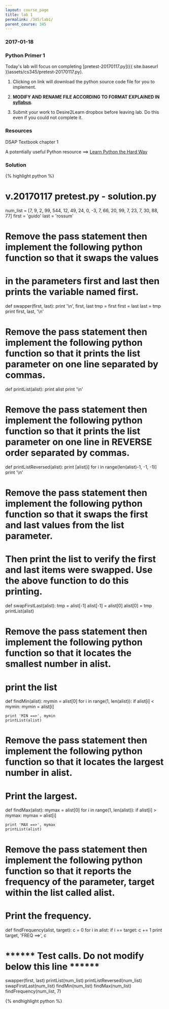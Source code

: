 ```yaml
---
layout: course_page
title: lab 1
permalink: /345/lab1/
parent_course: 345
---
```


### 2017-01-18

### Python Primer 1
Today's lab will focus on completing [pretest-20170117.py]({{ site.baseurl }}assets/cs345/pretest-20170117.py).

1. Clicking on link will download the python source code file for you to implement. 

2. **MODIFY AND RENAME FILE ACCORDING TO FORMAT EXPLAINED IN [syllabus](/345/syllabus/)**.

3. Submit your work to Desire2Learn dropbox before leaving lab. Do this even if you could not complete it.

### Resources
DSAP Textbook chapter 1

A potentially useful Python resource ==> [Learn Python the Hard Way](https://learnpythonthehardway.org/book/)


### Solution



{% highlight python %}
# v.20170117 pretest.py - solution.py

num_list = [7, 9, 2, 99, 544, 12, 49, 24, 0, -3, 7, 66, 20, 99, 7, 23, 7, 30, 88, 77]
first = 'guido'
last = 'rossum'

# Remove the pass statement then implement the following python function so that it swaps the values 
# in the parameters first and last then prints the variable named first. 

def swapper(first, last):
	print '\n', first, last
	tmp = first
	first = last
	last = tmp
	print first, last, '\n'

# Remove the pass statement then implement the following python function so that it prints the list parameter on one line separated by commas.
def printList(alist):
	print alist
	print '\n'


# Remove the pass statement then implement the following python function so that it prints the list parameter on one line in REVERSE order separated by commas.

def printListReversed(alist):
	print [alist[i] for i in range(len(alist)-1, -1, -1)]
	print '\n'

# Remove the pass statement then implement the following python function so that it swaps the first and last values from the list parameter.
# Then print the list to verify the first and last items were swapped. Use the above function to do this printing.

def swapFirstLast(alist):
	tmp = alist[-1]
	alist[-1] = alist[0]
	alist[0] = tmp
	printList(alist)

# Remove the pass statement then implement the following python function so that it locates the smallest number in alist.
# print the list
def findMin(alist):
	mymin = alist[0]
	for i in range(1, len(alist)):
		if alist[i] < mymin:
			mymin = alist[i]

	print 'MIN ==>', mymin
	printList(alist)

# Remove the pass statement then implement the following python function so that it locates the largest number in alist.
# Print the largest.
def findMax(alist):
	mymax = alist[0]
	for i in range(1, len(alist)):
		if alist[i] > mymax:
			mymax = alist[i]

	print 'MAX ==>', mymax
	printList(alist)

# Remove the pass statement then implement the following python function so that it reports the frequency of the parameter, target within the list called alist. 
# Print the frequency.
def findFrequency(alist, target):
	c = 0
	for i in alist:
		if i == target:
			c += 1
	print target, 'FREQ ==>', c


# ****** Test calls. Do not modify below this line ******

swapper(first, last)
printList(num_list)
printListReversed(num_list)
swapFirstLast(num_list)
findMin(num_list)
findMax(num_list)
findFrequency(num_list, 7)


{% endhighlight python %}
